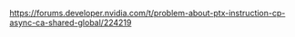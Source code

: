 https://forums.developer.nvidia.com/t/problem-about-ptx-instruction-cp-async-ca-shared-global/224219
